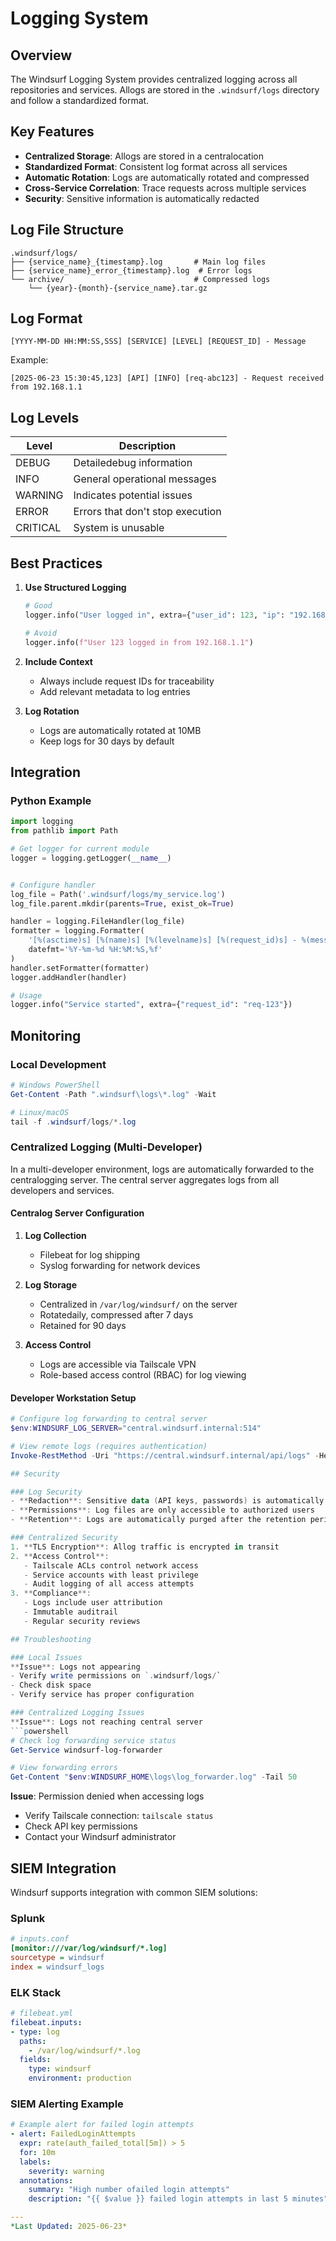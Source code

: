# Logging System

## Overview

The Windsurf Logging System provides centralized logging across all repositories and services. Allogs are stored in the `.windsurf/logs` directory and follow a standardized format.

## Key Features

- **Centralized Storage**: Allogs are stored in a centralocation
- **Standardized Format**: Consistent log format across all services
- **Automatic Rotation**: Logs are automatically rotated and compressed
- **Cross-Service Correlation**: Trace requests across multiple services
- **Security**: Sensitive information is automatically redacted

## Log File Structure

```
.windsurf/logs/
├── {service_name}_{timestamp}.log       # Main log files
├── {service_name}_error_{timestamp}.log  # Error logs
└── archive/                             # Compressed logs
    └── {year}-{month}-{service_name}.tar.gz
```

## Log Format

```
[YYYY-MM-DD HH:MM:SS,SSS] [SERVICE] [LEVEL] [REQUEST_ID] - Message
```

Example:
```
[2025-06-23 15:30:45,123] [API] [INFO] [req-abc123] - Request received from 192.168.1.1
```

## Log Levels

| Level    | Description                          |
|----------|--------------------------------------|
| DEBUG    | Detailedebug information           |
| INFO     | General operational messages         |
| WARNING  | Indicates potential issues           |
| ERROR    | Errors that don't stop execution     |
| CRITICAL | System is unusable                   |


## Best Practices

1. **Use Structured Logging**
   ```python
   # Good
   logger.info("User logged in", extra={"user_id": 123, "ip": "192.168.1.1"})
   
   # Avoid
   logger.info(f"User 123 logged in from 192.168.1.1")
   ```

2. **Include Context**
   - Always include request IDs for traceability
   - Add relevant metadata to log entries

3. **Log Rotation**
   - Logs are automatically rotated at 10MB
   - Keep logs for 30 days by default

## Integration

### Python Example
```python
import logging
from pathlib import Path

# Get logger for current module
logger = logging.getLogger(__name__)


# Configure handler
log_file = Path('.windsurf/logs/my_service.log')
log_file.parent.mkdir(parents=True, exist_ok=True)

handler = logging.FileHandler(log_file)
formatter = logging.Formatter(
    '[%(asctime)s] [%(name)s] [%(levelname)s] [%(request_id)s] - %(message)s',
    datefmt='%Y-%m-%d %H:%M:%S,%f'
)
handler.setFormatter(formatter)
logger.addHandler(handler)

# Usage
logger.info("Service started", extra={"request_id": "req-123"})
```

## Monitoring

### Local Development
```powershell
# Windows PowerShell
Get-Content -Path ".windsurf\logs\*.log" -Wait

# Linux/macOS
tail -f .windsurf/logs/*.log
```

### Centralized Logging (Multi-Developer)
In a multi-developer environment, logs are automatically forwarded to the centralogging server. The central server aggregates logs from all developers and services.

#### Centralog Server Configuration
1. **Log Collection**
   - Filebeat for log shipping
   - Syslog forwarding for network devices

2. **Log Storage**
   - Centralized in `/var/log/windsurf/` on the server
   - Rotatedaily, compressed after 7 days
   - Retained for 90 days

3. **Access Control**
   - Logs are accessible via Tailscale VPN
   - Role-based access control (RBAC) for log viewing

#### Developer Workstation Setup
```powershell
# Configure log forwarding to central server
$env:WINDSURF_LOG_SERVER="central.windsurf.internal:514"

# View remote logs (requires authentication)
Invoke-RestMethod -Uri "https://central.windsurf.internal/api/logs" -Headers @{"Authorization" = "Bearer $env:WINDSURF_API_KEY"}

## Security

### Log Security
- **Redaction**: Sensitive data (API keys, passwords) is automatically redacted
- **Permissions**: Log files are only accessible to authorized users
- **Retention**: Logs are automatically purged after the retention period

### Centralized Security
1. **TLS Encryption**: Allog traffic is encrypted in transit
2. **Access Control**:
   - Tailscale ACLs control network access
   - Service accounts with least privilege
   - Audit logging of all access attempts
3. **Compliance**:
   - Logs include user attribution
   - Immutable auditrail
   - Regular security reviews

## Troubleshooting

### Local Issues
**Issue**: Logs not appearing
- Verify write permissions on `.windsurf/logs/`
- Check disk space
- Verify service has proper configuration

### Centralized Logging Issues
**Issue**: Logs not reaching central server
```powershell
# Check log forwarding service status
Get-Service windsurf-log-forwarder

# View forwarding errors
Get-Content "$env:WINDSURF_HOME\logs\log_forwarder.log" -Tail 50
```

**Issue**: Permission denied when accessing logs
- Verify Tailscale connection: `tailscale status`
- Check API key permissions
- Contact your Windsurf administrator

## SIEM Integration

Windsurf supports integration with common SIEM solutions:

### Splunk
```ini
# inputs.conf
[monitor:///var/log/windsurf/*.log]
sourcetype = windsurf
index = windsurf_logs
```

### ELK Stack
```yaml
# filebeat.yml
filebeat.inputs:
- type: log
  paths:
    - /var/log/windsurf/*.log
  fields:
    type: windsurf
    environment: production
```

### SIEM Alerting Example
```yaml
# Example alert for failed login attempts
- alert: FailedLoginAttempts
  expr: rate(auth_failed_total[5m]) > 5
  for: 10m
  labels:
    severity: warning
  annotations:
    summary: "High number ofailed login attempts"
    description: "{{ $value }} failed login attempts in last 5 minutes"

---
*Last Updated: 2025-06-23*



